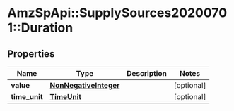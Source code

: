 # AmzSpApi::SupplySources20200701::Duration

## Properties
Name | Type | Description | Notes
------------ | ------------- | ------------- | -------------
**value** | [**NonNegativeInteger**](NonNegativeInteger.md) |  | [optional] 
**time_unit** | [**TimeUnit**](TimeUnit.md) |  | [optional] 

